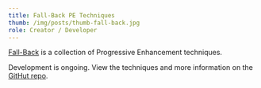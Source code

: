 ```yaml
---
title: Fall-Back PE Techniques
thumb: /img/posts/thumb-fall-back.jpg
role: Creator / Developer
---
```


[Fall-Back](https://github.com/Fall-Back) is a collection of Progressive Enhancement techniques.

Development is ongoing. View the techniques and more information on the [GitHut repo](https://github.com/Fall-Back).
